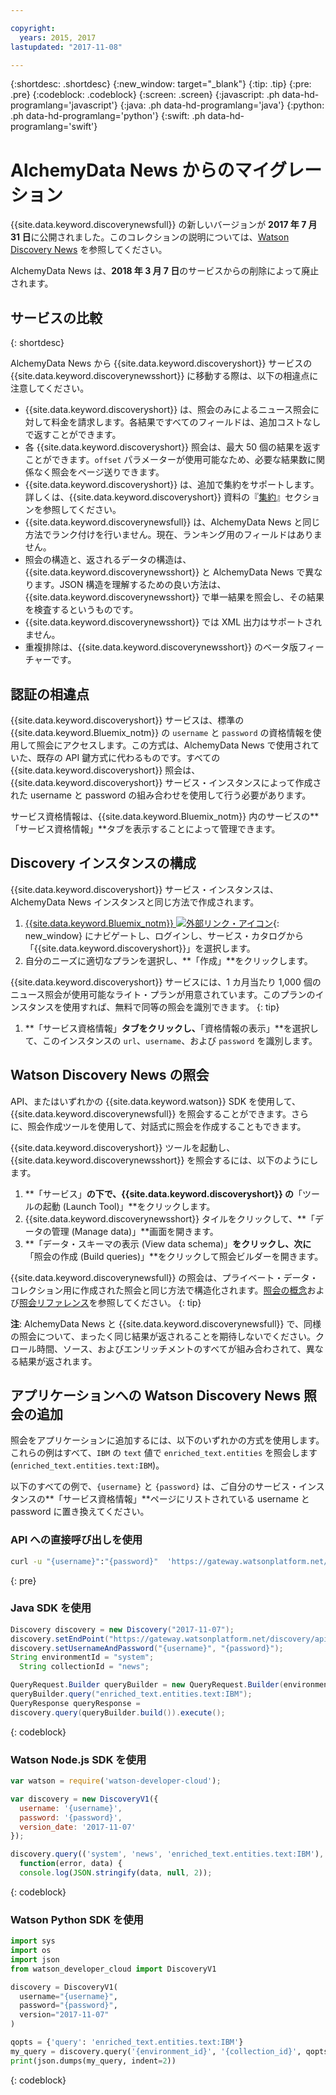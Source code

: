 ```yaml
---

copyright:
  years: 2015, 2017
lastupdated: "2017-11-08"

---
```


{:shortdesc: .shortdesc}
{:new_window: target="_blank"}
{:tip: .tip}
{:pre: .pre}
{:codeblock: .codeblock}
{:screen: .screen}
{:javascript: .ph data-hd-programlang='javascript'}
{:java: .ph data-hd-programlang='java'}
{:python: .ph data-hd-programlang='python'}
{:swift: .ph data-hd-programlang='swift'}

# AlchemyData News からのマイグレーション

{{site.data.keyword.discoverynewsfull}} の新しいバージョンが **2017 年 7 月 31 日**に公開されました。このコレクションの説明については、[Watson Discovery News](/docs/services/discovery/watson-discovery-news.html) を参照してください。

AlchemyData News は、**2018 年 3 月 7 日**のサービスからの削除によって廃止されます。

## サービスの比較
{: shortdesc}

AlchemyData News から {{site.data.keyword.discoveryshort}} サービスの {{site.data.keyword.discoverynewsshort}} に移動する際は、以下の相違点に注意してください。

- {{site.data.keyword.discoveryshort}} は、照会のみによるニュース照会に対して料金を請求します。各結果ですべてのフィールドは、追加コストなしで返すことができます。
- 各 {{site.data.keyword.discoveryshort}} 照会は、最大 50 個の結果を返すことができます。`offset` パラメーターが使用可能なため、必要な結果数に関係なく照会をページ送りできます。
- {{site.data.keyword.discoveryshort}} は、追加で集約をサポートします。詳しくは、{{site.data.keyword.discoveryshort}} 資料の『[集約](/docs/services/discovery/query-reference.html#aggregations)』セクションを参照してください。
- {{site.data.keyword.discoverynewsfull}} は、AlchemyData News と同じ方法でランク付けを行いません。現在、ランキング用のフィールドはありません。
- 照会の構造と、返されるデータの構造は、{{site.data.keyword.discoverynewsshort}} と AlchemyData News で異なります。JSON 構造を理解するための良い方法は、{{site.data.keyword.discoverynewsshort}} で単一結果を照会し、その結果を検査するというものです。
- {{site.data.keyword.discoverynewsshort}} では XML 出力はサポートされません。
- 重複排除は、{{site.data.keyword.discoverynewsshort}} のベータ版フィーチャーです。

## 認証の相違点

{{site.data.keyword.discoveryshort}} サービスは、標準の {{site.data.keyword.Bluemix_notm}} の `username` と `password` の資格情報を使用して照会にアクセスします。この方式は、AlchemyData News で使用されていた、既存の API 鍵方式に代わるものです。すべての {{site.data.keyword.discoveryshort}} 照会は、{{site.data.keyword.discoveryshort}} サービス・インスタンスによって作成された username と password の組み合わせを使用して行う必要があります。

サービス資格情報は、{{site.data.keyword.Bluemix_notm}} 内のサービスの**「サービス資格情報」**タブを表示することによって管理できます。

## Discovery インスタンスの構成

{{site.data.keyword.discoveryshort}} サービス・インスタンスは、AlchemyData News インスタンスと同じ方法で作成されます。

1. [{{site.data.keyword.Bluemix_notm}} ![外部リンク・アイコン](../../icons/launch-glyph.svg "外部リンク・アイコン")](https://console.ng.bluemix.net/catalog/services/discovery/){: new_window} にナビゲートし、ログインし、サービス・カタログから「{{site.data.keyword.discoveryshort}}」を選択します。
1. 自分のニーズに適切なプランを選択し、**「作成」**をクリックします。

  {{site.data.keyword.discoveryshort}} サービスには、1 カ月当たり 1,000 個のニュース照会が使用可能なライト・プランが用意されています。このプランのインスタンスを使用すれば、無料で同等の照会を識別できます。
  {: tip}

1. **「サービス資格情報」**タブをクリックし、**「資格情報の表示」**を選択して、このインスタンスの `url`、`username`、および `password` を識別します。

## Watson Discovery News の照会

API、またはいずれかの {{site.data.keyword.watson}} SDK を使用して、{{site.data.keyword.discoverynewsfull}} を照会することができます。さらに、照会作成ツールを使用して、対話式に照会を作成することもできます。

{{site.data.keyword.discoveryshort}} ツールを起動し、{{site.data.keyword.discoverynewsshort}} を照会するには、以下のようにします。

1. **「サービス」**の下で、{{site.data.keyword.discoveryshort}} の**「ツールの起動 (Launch Tool)」**をクリックします。
1. {{site.data.keyword.discoverynewsshort}} タイルをクリックして、**「データの管理 (Manage data)」**画面を開きます。
1. **「データ・スキーマの表示 (View data schema)」**をクリックし、次に**「照会の作成 (Build queries)」**をクリックして照会ビルダーを開きます。

  {{site.data.keyword.discoverynewsfull}} の照会は、プライベート・データ・コレクション用に作成された照会と同じ方法で構造化されます。[照会の概念](/docs/services/discovery/using.html)および[照会リファレンス](/docs/services/discovery/query-reference.html)を参照してください。
  {: tip}

**注**: AlchemyData News と {{site.data.keyword.discoverynewsfull}} で、同様の照会について、まったく同じ結果が返されることを期待しないでください。クロール時間、ソース、およびエンリッチメントのすべてが組み合わされて、異なる結果が返されます。

## アプリケーションへの Watson Discovery News 照会の追加

照会をアプリケーションに追加するには、以下のいずれかの方式を使用します。これらの例はすべて、`IBM` の `text` 値で `enriched_text.entities` を照会します (`enriched_text.entities.text:IBM`)。

以下のすべての例で、`{username}` と `{password}` は、ご自分のサービス・インスタンスの**「サービス資格情報」**ページにリストされている username と password に置き換えてください。

### API への直接呼び出しを使用

```bash
curl -u "{username}":"{password}"  'https://gateway.watsonplatform.net/discovery/api/v1/environments/system/collections/news/query?version=2017-11-07&query=enriched_text.entities.text:IBM'
```
{: pre}

### Java SDK を使用

```java
Discovery discovery = new Discovery("2017-11-07");
discovery.setEndPoint("https://gateway.watsonplatform.net/discovery/api/v1");
discovery.setUsernameAndPassword("{username}", "{password}");  
String environmentId = "system";
  String collectionId = "news";

QueryRequest.Builder queryBuilder = new QueryRequest.Builder(environmentId,collectionId);  
queryBuilder.query("enriched_text.entities.text:IBM");  
QueryResponse queryResponse =  
discovery.query(queryBuilder.build()).execute();
```
{: codeblock}

### Watson Node.js SDK を使用

```javascript
var watson = require('watson-developer-cloud');

var discovery = new DiscoveryV1({  
  username: '{username}',  
  password: '{password}',  
  version_date: '2017-11-07'  
});  

discovery.query(('system', 'news', 'enriched_text.entities.text:IBM'),  
  function(error, data) {  
  console.log(JSON.stringify(data, null, 2));  
```
{: codeblock}

### Watson Python SDK を使用

```python
import sys
import os
import json
from watson_developer_cloud import DiscoveryV1

discovery = DiscoveryV1(
  username="{username}",
  password="{password}",
  version="2017-11-07"
)

qopts = {'query': 'enriched_text.entities.text:IBM'}
my_query = discovery.query('{environment_id}', '{collection_id}', qopts)
print(json.dumps(my_query, indent=2))
```
{: codeblock}
